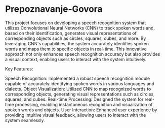 # Prepoznavanje-Govora

This project focuses on developing a speech recognition system that utilizes Convolutional Neural Networks (CNN) to track spoken words and, based on their identification, generates visual representations of corresponding objects such as circles, squares, cubes, and more. By leveraging CNN's capabilities, the system accurately identifies spoken words and maps them to specific objects in real-time. This innovative approach not only enhances speech recognition accuracy but also provides a visual context, enabling users to interact with the system intuitively.

Key Features:

Speech Recognition: Implemented a robust speech recognition module capable of accurately identifying spoken words in various languages and dialects.
Object Visualization: Utilized CNN to map recognized words to corresponding objects, generating visual representations such as circles, squares, and cubes.
Real-time Processing: Designed the system for real-time processing, enabling instantaneous recognition and visualization of spoken words and objects.
User Interaction: Enhanced user experience by providing intuitive visual feedback, allowing users to interact with the system seamlessly.
